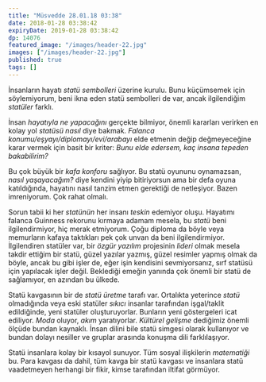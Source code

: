 ```yaml
---
title: "Müsvedde 28.01.18 03:38"
date: 2018-01-28 03:38:42
expiryDate: 2019-01-28 03:38:42
dp: 14076
featured_image: "/images/header-22.jpg"
images: ["/images/header-22.jpg"]
published: true
tags: []
---
```




İnsanların hayatı *statü sembolleri* üzerine kurulu. Bunu küçümsemek için
söylemiyorum, beni ikna eden statü sembolleri de var, ancak ilgilendiğim
*statüler* farklı.

İnsan *hayatıyla ne yapacağını* gerçekte bilmiyor, önemli kararları verirken en
kolay yol *statüsü nasıl* diye bakmak. *Falanca
konumu/eşyayı/diplomayı/evi/arabayı* elde etmenin değip değmeyeceğine karar
vermek için basit bir kriter: *Bunu elde edersem, kaç insana tepeden
bakabilirim?*

Bu çok büyük bir *kafa konforu* sağlıyor. Bu statü oyununu oynamazsan, *nasıl
yaşayacağım?* diye kendini yiyip bitiriyorsun ama bir defa oyuna katıldığında,
hayatını nasıl tanzim etmen gerektiği de netleşiyor. Bazen imreniyorum. Çok
rahat olmalı.

Sorun tabii ki her *statünün* her insanı *teskin* edemiyor oluşu. Hayatımı
falanca Guinness rekorunu kırmaya adamam mesela, bu *statü* beni
ilgilendirmiyor, hiç merak etmiyorum. Çoğu diploma da böyle veya memurların
kafaya taktıkları pek çok unvan da beni ilgilendirmiyor. İlgilendiren statüler
var, bir *özgür yazılım* projesinin *lideri* olmak mesela takdir ettiğim bir
statü, güzel yazılar yazmış, güzel resimler yapmış olmak da böyle, ancak bu gibi
işler de, eğer işin kendisini sevmiyorsanız, sırf statüsü için yapılacak işler
değil. Beklediği emeğin yanında çok önemli bir statü de sağlamıyor, en azından
bu ülkede.

Statü kavgasının bir de *statü üretme* tarafı var. Ortalıkta yeterince *statü*
olmadığında veya eski statüler *sıkıcı* insanlar tarafından işgal/taklit
edildiğinde, yeni statüler oluşturuyorlar. Bunların yeni göstergeleri icat
ediliyor. *Moda* oluyor, *akım* yaratıyorlar. *Kültürel gelişme* dediğimiz
önemli ölçüde bundan kaynaklı. İnsan dilini bile statü simgesi olarak kullanıyor
ve bundan dolayı nesiller ve gruplar arasında konuşma dili farklılaşıyor.

Statü insanlara kolay bir kısayol sunuyor. Tüm sosyal ilişkilerin *matematiği*
bu. Para kavgası da dahil, tüm kavga bir statü kavgası ve insanlara statü
vaadetmeyen herhangi bir fikir, kimse tarafından iltifat görmüyor.


